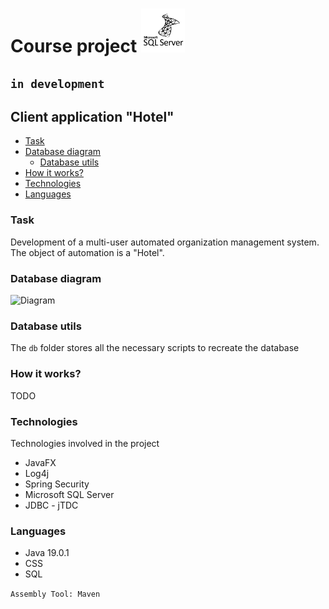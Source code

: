# Course project <img src="https://github.com/devicons/devicon/blob/master/icons/microsoftsqlserver/microsoftsqlserver-plain-wordmark.svg" title="MS SQL" alt="MS SQL" width="70" height="70"/>

## `in development`

## Client application "Hotel"

- [Task](#Task)
- [Database diagram](#Database-diagram)
  - [Database utils](#Database-utils) 
- [How it works?](#How-it-works)
- [Technologies](#Technologies)
- [Languages](#Languages)

### Task

Development of a multi-user automated organization management system. The object of automation is a "Hotel".

### Database diagram

![Diagram](https://user-images.githubusercontent.com/61206345/218069089-a4b49b73-6301-4acf-94d9-8c18a8f33d01.png)

### Database utils

The `db` folder stores all the necessary scripts to recreate the database

### How it works?

TODO

### Technologies

Technologies involved in the project

- JavaFX
- Log4j
- Spring Security
- Microsoft SQL Server
- JDBC - jTDC

### Languages

- Java 19.0.1
- CSS
- SQL

`Assembly Tool: Maven`
